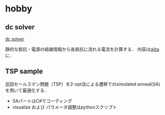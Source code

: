 # hobby

## dc solver
[dc solver](https://github.com/kuuso/hobby/tree/master/dc_solver)



静的な抵抗・電源の結線情報から各抵抗に流れる電流を計算する．
内容は[qiita](https://qiita.com/kuuso1/items/4553fad992796b57e883)に．



## TSP sample
巡回セールスマン問題（TSP）を2-opt法による遷移でのsimulated anneal(SA)を用いて最適化する．

- SAパートはC#でコーディング
- visualize および パラメータ調整はpythonスクリプト